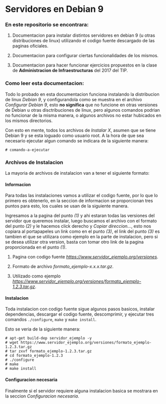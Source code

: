 # Servidores en Debian 9

### En este repositorio se encontrara:

1. Documentacion para instalar distintos servidores en debian 9 (u otras distribuciones de linux) utilizando el codigo fuente descargado de las paginas oficiales.

2. Documentacion para configurar ciertas funcionalidades de los mismos.

3. Documentacion para hacer funcionar ejercicios propuestos en la clase de **Administracion de Infraestructuras** del 2017 del TIP.

### Como leer esta documentacion:

Todo lo probado en esta documentacion funciona instalando la distribucion de linux *Debian 9*, y configurandola como se muestra en el archivo *Configurar Debian 9*, esto **no significa** que no funcione en otras versiones de Debian u otras disctribuciones de linux, pero algunos comandos podrian no funcionar de la misma manera, o algunos archivos no estar hubicados en los mismos directorios.

Con esto en mente, todos los archivos de *Instalar X*, asumen que se tiene Debian 9 y se esta loguado como usuario root. A la hora de que sea necesario ejecutar algun comando se indicara de la siguiente manera:

`# comando-a-ejecutar`

### Archivos de Instalacion

La mayoria de archivos de instalacion van a tener el siguiente formato:

#### Informacion

Para todas las instalaciones vamos a utilizar el codigo fuente, por lo que lo primero es obtenerlo, en la seccion de informacion se proporcionan tres puntos para esto, los cuales se usan de la siguiente manera.

Ingresamos a la pagina del punto *(1)* y ahi estaran todas las versiones del servidor que queremos instalar, luego buscamos el archivo con el formato del punto *(2)* y le hacemos click derecho y *Copiar direccion...*, esto nos copiara al portapapeles un link como en el punto *(3)*, el link del punto *(3)* es tambien el que se utilizara como ejemplo en la parte de instalacion, pero si se desea utilizar otra version, basta con tomar otro link de la pagina proporcionada en el punto *(1)*.

1. Pagina con codigo fuente *https://www.servidor_ejemplo.org/versiones*.

2. Formato de archivo *formato_ejemplo-x.x.x.tar.gz*.

3. Utilizado como ejemplo *https://www.servidor_ejemplo.org/versiones/formato_ejemplo-1.2.3.tar.gz*.

#### Instalacion

Toda instalacion con codigo fuente sigue algunos pasos basicos, instalar dependencias, descargar el codigo fuente, descomprimir, y ejecutar tres comandos `./configure`, `make` y `make install`.

Esto se veria de la siguiente manera:
```
# apt-get build-dep servidor_ejemplo -y
# wget https://www.servidor_ejemplo.org/versiones/formato_ejemplo-1.2.3.tar.gz
# tar zxvf formato_ejemplo-1.2.3.tar.gz
# cd formato_ejemplo-1.2.3
# ./configure
# make
# make install
```

#### Configuracion necesaria

Finalmente si el servidor requiere alguna instalacion basica se mostrara en la seccion *Configuracion necesaria*.

